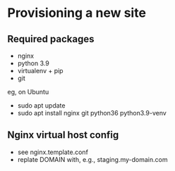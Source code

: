 Provisioning a new site
=======================

## Required packages
* nginx
* python 3.9
* virtualenv + pip
* git

eg, on Ubuntu
- sudo apt update
- sudo apt install nginx git python36 python3.9-venv

## Nginx virtual host config

* see nginx.template.conf
* replate DOMAIN with, e.g., staging.my-domain.com
